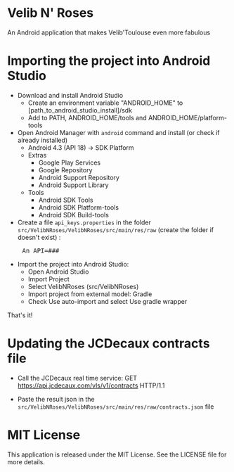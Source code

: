 # Velib N' Roses
An Android application that makes Velib'Toulouse even more fabulous

# Importing the project into Android Studio

* Download and install Android Studio
	* Create an environment variable "ANDROID_HOME" to [path_to_android_studio_install]/sdk
	* Add to PATH, ANDROID_HOME/tools and ANDROID_HOME/platform-tools
* Open Android Manager with <code>android</code> command and install (or check if already installed)
	* Android 4.3 (API 18) -> SDK Platform
	* Extras
		* Google Play Services
		* Google Repository
		* Android Support Repository
		* Android Support Library
	* Tools
		* Android SDK Tools
		* Android SDK Platform-tools
		* Android SDK Build-tools
* Create a file `api_keys.properties` in the folder `src/VelibNRoses/VelibNRoses/src/main/res/raw` (create the folder if doesn't exist) :

<pre>
	An_API=###
</pre>

* Import the project into Android Studio:
	* Open Android Studio
	* Import Project
	* Select VelibNRoses (src/VelibNRoses)
	* Import project from external model: Gradle
	* Check Use auto-import and select Use gradle wrapper

That's it!

# Updating the JCDecaux contracts file

* Call the JCDecaux real time service:
GET https://api.jcdecaux.com/vls/v1/contracts HTTP/1.1

* Paste the result json in the `src/VelibNRoses/VelibNRoses/src/main/res/raw/contracts.json` file

# MIT License
This application is released under the MIT License. See the LICENSE file for more details.
